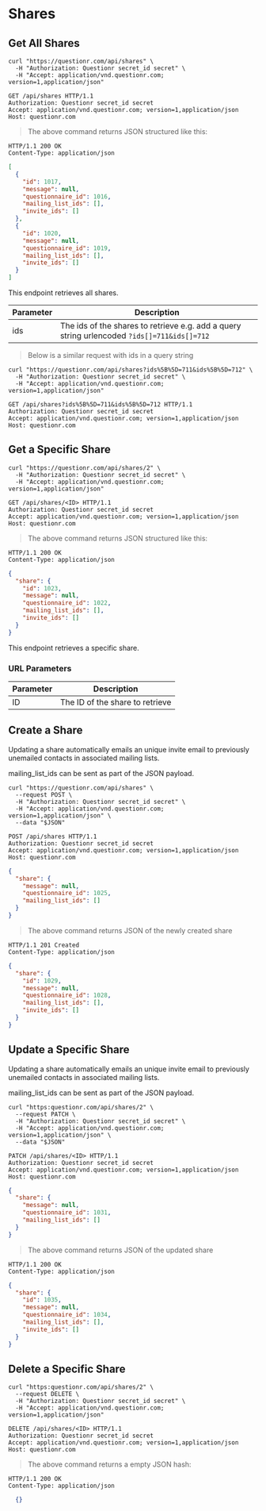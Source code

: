 # Shares

## Get All Shares

```shell
curl "https://questionr.com/api/shares" \
  -H "Authorization: Questionr secret_id secret" \
  -H "Accept: application/vnd.questionr.com; version=1,application/json"
```

```http
GET /api/shares HTTP/1.1
Authorization: Questionr secret_id secret
Accept: application/vnd.questionr.com; version=1,application/json
Host: questionr.com
```

> The above command returns JSON structured like this:

```http
HTTP/1.1 200 OK
Content-Type: application/json
```
```json
[
  {
    "id": 1017,
    "message": null,
    "questionnaire_id": 1016,
    "mailing_list_ids": [],
    "invite_ids": []
  },
  {
    "id": 1020,
    "message": null,
    "questionnaire_id": 1019,
    "mailing_list_ids": [],
    "invite_ids": []
  }
]
```

This endpoint retrieves all shares.


Parameter | Description
--------- | -----------
ids | The ids of the shares to retrieve e.g. add a query string urlencoded `?ids[]=711&ids[]=712`

> Below is a similar request with ids in a query string

```shell
curl "https://questionr.com/api/shares?ids%5B%5D=711&ids%5B%5D=712" \
  -H "Authorization: Questionr secret_id secret" \
  -H "Accept: application/vnd.questionr.com; version=1,application/json"
```
```http
GET /api/shares?ids%5B%5D=711&ids%5B%5D=712 HTTP/1.1
Authorization: Questionr secret_id secret
Accept: application/vnd.questionr.com; version=1,application/json
Host: questionr.com
```

## Get a Specific Share

```shell
curl "https://questionr.com/api/shares/2" \
  -H "Authorization: Questionr secret_id secret" \
  -H "Accept: application/vnd.questionr.com; version=1,application/json"
```

```http
GET /api/shares/<ID> HTTP/1.1
Authorization: Questionr secret_id secret
Accept: application/vnd.questionr.com; version=1,application/json
Host: questionr.com
```

> The above command returns JSON structured like this:

```http
HTTP/1.1 200 OK
Content-Type: application/json
```
```json
{
  "share": {
    "id": 1023,
    "message": null,
    "questionnaire_id": 1022,
    "mailing_list_ids": [],
    "invite_ids": []
  }
}
```

This endpoint retrieves a specific share.

### URL Parameters

Parameter | Description
--------- | -----------
ID | The ID of the share to retrieve



## Create a Share

Updating a share automatically emails an unique invite email to previously unemailed contacts in associated mailing lists.

<aside class="notice">
mailing_list_ids can be sent as part of the JSON payload.
</aside>



```shell
curl "https://questionr.com/api/shares" \
  --request POST \
  -H "Authorization: Questionr secret_id secret" \
  -H "Accept: application/vnd.questionr.com; version=1,application/json" \
  --data "$JSON"
```

```http
POST /api/shares HTTP/1.1
Authorization: Questionr secret_id secret
Accept: application/vnd.questionr.com; version=1,application/json
Host: questionr.com
```
```json
{
  "share": {
    "message": null,
    "questionnaire_id": 1025,
    "mailing_list_ids": []
  }
}
```

> The above command returns JSON of the newly created share

```http
HTTP/1.1 201 Created
Content-Type: application/json
```
```json
{
  "share": {
    "id": 1029,
    "message": null,
    "questionnaire_id": 1028,
    "mailing_list_ids": [],
    "invite_ids": []
  }
}
```

## Update a Specific Share

Updating a share automatically emails an unique invite email to previously unemailed contacts in associated mailing lists.

<aside class="notice">
mailing_list_ids can be sent as part of the JSON payload.
</aside>



```shell
curl "https:questionr.com/api/shares/2" \
  --request PATCH \
  -H "Authorization: Questionr secret_id secret" \
  -H "Accept: application/vnd.questionr.com; version=1,application/json" \
  --data "$JSON"
```
```http
PATCH /api/shares/<ID> HTTP/1.1
Authorization: Questionr secret_id secret
Accept: application/vnd.questionr.com; version=1,application/json
Host: questionr.com
```
```json
{
  "share": {
    "message": null,
    "questionnaire_id": 1031,
    "mailing_list_ids": []
  }
}
```

> The above command returns JSON of the updated share

```http
HTTP/1.1 200 OK
Content-Type: application/json
```
```json
{
  "share": {
    "id": 1035,
    "message": null,
    "questionnaire_id": 1034,
    "mailing_list_ids": [],
    "invite_ids": []
  }
}
```


## Delete a Specific Share



```shell
curl "https:questionr.com/api/shares/2" \
  --request DELETE \
  -H "Authorization: Questionr secret_id secret" \
  -H "Accept: application/vnd.questionr.com; version=1,application/json"
```

```http
DELETE /api/shares/<ID> HTTP/1.1
Authorization: Questionr secret_id secret
Accept: application/vnd.questionr.com; version=1,application/json
Host: questionr.com
```

> The above command returns a empty JSON hash:

```http
HTTP/1.1 200 OK
Content-Type: application/json
```
```json
  {}
```

